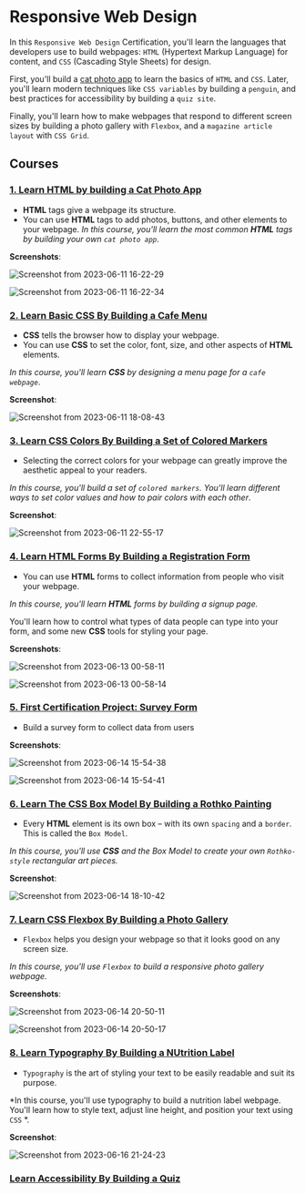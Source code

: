 # Responsive Web Design

In this `Responsive Web Design` Certification, you'll learn the languages that developers use to build webpages: `HTML` (Hypertext Markup Language) for content, and `CSS` (Cascading Style Sheets) for design.

First, you'll build a [cat photo app](./cat_photo_app.html) to learn the basics of `HTML` and `CSS`. Later, you'll learn modern techniques like `CSS variables` by building a `penguin`, and best practices for accessibility by building a `quiz site`.

Finally, you'll learn how to make webpages that respond to different screen sizes by building a photo gallery with `Flexbox`, and a `magazine article layout` with `CSS Grid`.

## Courses

### [1. Learn HTML by building a Cat Photo App](./cat-photo-app)

* **HTML** tags give a webpage its structure. 
* You can use **HTML** tags to add photos, buttons, and other elements to your webpage.
*In this course, you'll learn the most common **HTML** tags by building your own `cat photo app`*.

**Screenshots**:

![Screenshot from 2023-06-11 16-22-29](https://github.com/samuelselasi/free_code_camp/assets/85158665/a448327a-4ded-46db-bb7d-a669f31c05e8)

![Screenshot from 2023-06-11 16-22-34](https://github.com/samuelselasi/free_code_camp/assets/85158665/f8bf53ad-04e3-4d83-8272-9dab0fba4a33)


### [2. Learn Basic CSS By Building a Cafe Menu](./cafe-menu)

* **CSS** tells the browser how to display your webpage.
* You can use **CSS** to set the color, font, size, and other aspects of **HTML** elements.

*In this course, you'll learn **CSS** by designing a menu page for a `cafe webpage`*.

**Screenshot**:

![Screenshot from 2023-06-11 18-08-43](https://github.com/samuelselasi/free_code_camp/assets/85158665/91171cd7-e859-43ce-a71d-376814910608)

### [3. Learn CSS Colors By Building a Set of Colored Markers](./colored-markers)

* Selecting the correct colors for your webpage can greatly improve the aesthetic appeal to your readers.

*In this course, you'll build a set of `colored markers`. You'll learn different ways to set color values and how to pair colors with each other*.

**Screenshot**:

![Screenshot from 2023-06-11 22-55-17](https://github.com/samuelselasi/free_code_camp/assets/85158665/47073eb9-b6a4-4c96-92e1-db2198afb453)

### [4. Learn HTML Forms By Building a Registration Form](./registration-fom)

* You can use **HTML** forms to collect information from people who visit your webpage.

*In this course, you'll learn **HTML** forms by building a signup page.* 

You'll learn how to control what types of data people can type into your form, and some new **CSS** tools for styling your page.

**Screenshots**:

![Screenshot from 2023-06-13 00-58-11](https://github.com/samuelselasi/free_code_camp/assets/85158665/54298fc0-9b78-4bbd-b665-2650d9f5a8ae)

![Screenshot from 2023-06-13 00-58-14](https://github.com/samuelselasi/free_code_camp/assets/85158665/42262303-f2da-4145-92bf-81a492035cb2)

### [5. First Certification Project: Survey Form](./survey-form)

* Build a survey form to collect data from users

**Screenshots**:

![Screenshot from 2023-06-14 15-54-38](https://github.com/samuelselasi/free_code_camp/assets/85158665/a1323635-fbab-40b7-8688-96d0c3c99bdd)

![Screenshot from 2023-06-14 15-54-41](https://github.com/samuelselasi/free_code_camp/assets/85158665/9d00aa57-2b20-4af6-8955-e4f8c941db59)


### [6. Learn The CSS Box Model By Building a Rothko Painting](./rothko-painting)

* Every **HTML** element is its own box – with its own `spacing` and a `border`. This is called the `Box Model`.

*In this course, you'll use **CSS** and the Box Model to create your own `Rothko-style` rectangular art pieces.*

**Screenshot**:

![Screenshot from 2023-06-14 18-10-42](https://github.com/samuelselasi/free_code_camp/assets/85158665/2aed6908-b089-4cd4-b1f0-ccba5bac75f1)


### [7. Learn CSS Flexbox By Building a Photo Gallery](./photo-gallery)

* `Flexbox` helps you design your webpage so that it looks good on any screen size.

*In this course, you'll use `Flexbox` to build a responsive photo gallery webpage.*

**Screenshots**:

![Screenshot from 2023-06-14 20-50-11](https://github.com/samuelselasi/free_code_camp/assets/85158665/f9fac562-4a37-4370-a475-70c1b59d9a46)

![Screenshot from 2023-06-14 20-50-17](https://github.com/samuelselasi/free_code_camp/assets/85158665/a873abee-5b6a-408a-ae1f-caea5fc73be5)


### [8. Learn Typography By Building a NUtrition Label](./nutrition_label.css)

* `Typography` is the art of styling your text to be easily readable and suit its purpose.

*In this course, you'll use typography to build a nutrition label webpage. You'll learn how to style text, adjust line height, and position your text using `CSS` *.

**Screenshot**:

![Screenshot from 2023-06-16 21-24-23](https://github.com/samuelselasi/free_code_camp/assets/85158665/6a00df22-7a62-4ac3-886b-d4cd58a9946f)

### [Learn Accessibility By Building a Quiz](./accessibility-quiz)
